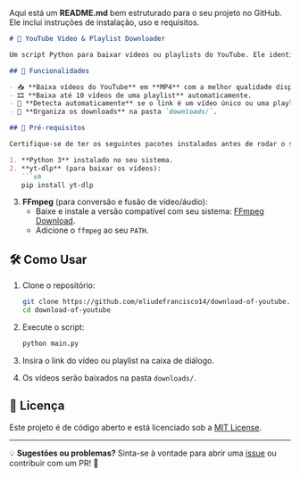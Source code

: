 Aqui está um **README.md** bem estruturado para o seu projeto no GitHub. Ele inclui instruções de instalação, uso e requisitos.  

```markdown
# 🎥 YouTube Video & Playlist Downloader

Um script Python para baixar vídeos ou playlists do YouTube. Ele identifica automaticamente se o link fornecido é um **vídeo único** ou uma **playlist**, e no caso de playlists, baixa apenas os **10 primeiros vídeos**.

## 🚀 Funcionalidades

- 📥 **Baixa vídeos do YouTube** em **MP4** com a melhor qualidade disponível.
- 🎞 **Baixa até 10 vídeos de uma playlist** automaticamente.
- 🎯 **Detecta automaticamente** se o link é um vídeo único ou uma playlist.
- 📂 **Organiza os downloads** na pasta `downloads/`.

## 📌 Pré-requisitos

Certifique-se de ter os seguintes pacotes instalados antes de rodar o script:

1. **Python 3** instalado no seu sistema.
2. **yt-dlp** (para baixar os vídeos):
   ```sh
   pip install yt-dlp
   ```
3. **FFmpeg** (para conversão e fusão de vídeo/áudio):
   - Baixe e instale a versão compatível com seu sistema: [FFmpeg Download](https://ffmpeg.org/download.html).
   - Adicione o `ffmpeg` ao seu `PATH`.

## 🛠 Como Usar

1. Clone o repositório:
   ```sh
   git clone https://github.com/eliudefrancisco14/download-of-youtube.git
   cd download-of-youtube
   ```

2. Execute o script:
   ```sh
   python main.py
   ```

3. Insira o link do vídeo ou playlist na caixa de diálogo.

4. Os vídeos serão baixados na pasta `downloads/`.

## 📜 Licença

Este projeto é de código aberto e está licenciado sob a [MIT License](LICENSE).

---

💡 **Sugestões ou problemas?** Sinta-se à vontade para abrir uma [issue](https://github.com/eliudefrancisco14/download-of-youtube/issues) ou contribuir com um PR! 🚀

